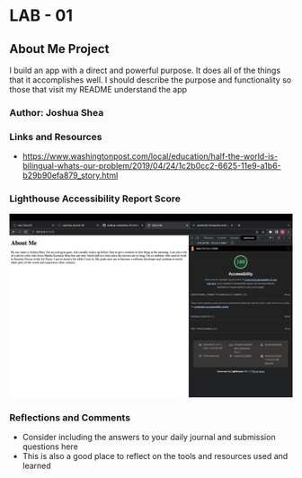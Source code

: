 # LAB - 01

## About Me Project

I build an app with a direct and powerful purpose. It does all of the things that it accomplishes well. I should describe the purpose and functionality so those that visit my README understand the app

### Author: Joshua Shea

### Links and Resources

* https://www.washingtonpost.com/local/education/half-the-world-is-bilingual-whats-our-problem/2019/04/24/1c2b0cc2-6625-11e9-a1b6-b29b90efa879_story.html 

### Lighthouse Accessibility Report Score

![Lighthouse Score](./css/img/lighthouse-screenshot.png)

### Reflections and Comments

* Consider including the answers to your daily journal and submission questions here
* This is also a good place to reflect on the tools and resources used and learned
